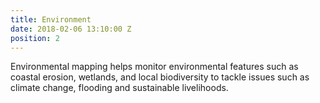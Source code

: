 ```yaml
---
title: Environment
date: 2018-02-06 13:10:00 Z
position: 2
---
```


Environmental mapping helps monitor environmental features such as coastal erosion, wetlands, and local biodiversity to tackle issues such as climate change, flooding and sustainable livelihoods. 